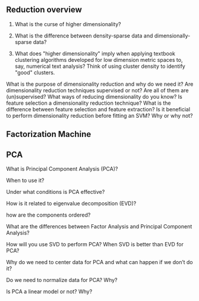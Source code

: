 ## Reduction overview

1. What is the curse of higher dimensionality?



2. What is the difference between density-sparse data and dimensionally-sparse data?



3. What does "higher dimensionality" imply when applying textbook clustering algorithms developed for low dimension metric spaces to, say, numerical text analysis? Think of using cluster density to identify "good" clusters.



What is the purpose of dimensionality reduction and why do we need it?
Are dimensionality reduction techniques supervised or not? Are all of them are (un)supervised?
What ways of reducing dimensionality do you know?
Is feature selection a dimensionality reduction technique?
What is the difference between feature selection and feature extraction?
Is it beneficial to perform dimensionality reduction before fitting an SVM? Why or why not?



## Factorization Machine



## PCA

What is Principal Component Analysis (PCA)?



When to use it?



Under what conditions is PCA effective?



How is it related to eigenvalue decomposition (EVD)?



how are the components ordered?



What are the differences between Factor Analysis and Principal Component Analysis?



How will you use SVD to perform PCA? When SVD is better than EVD for PCA?



Why do we need to center data for PCA and what can happen if we don’t do it?



Do we need to normalize data for PCA? Why?



Is PCA a linear model or not? Why?



